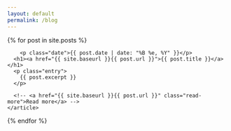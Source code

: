 ```yaml
---
layout: default
permalink: /blog
---
```


<div class="posts">
  {% for post in site.posts %}
    <article class="post">

		<p class="date">{{ post.date | date: "%B %e, %Y" }}</p>
      <h1><a href="{{ site.baseurl }}{{ post.url }}">{{ post.title }}</a></h1>
      <p class="entry">
        {{ post.excerpt }}
      </p>

      <!-- <a href="{{ site.baseurl }}{{ post.url }}" class="read-more">Read more</a> -->
    </article>
  {% endfor %}
</div>
